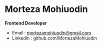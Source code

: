 # Morteza Mohiuodin

**Frontend Developer**  

- Email : mortezamohiuodin@gmail.com
- LinkedIn : github.com/MortezaMohiuodin

